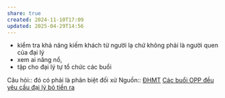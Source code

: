 ```yaml
---
share: true
created: 2024-11-10T17:09
updated: 2025-04-29T14:56
---
```

- kiểm tra khả năng kiếm khách từ người lạ chứ không phải là người quen của đại lý 
- xem ai năng nổ, 
- tập cho đại lý tự tổ chức các buổi

Câu hỏi:: đó có phải là phân biệt đối xử
Nguồn:: [ĐHMT](../../../%CE%9E%20Ngu%E1%BB%93n/%C4%90HMT.md)
[Các buổi OPP đều yêu cầu đại lý bỏ tiền ra](./C%C3%A1c%20bu%E1%BB%95i%20OPP%20%C4%91%E1%BB%81u%20y%C3%AAu%20c%E1%BA%A7u%20%C4%91%E1%BA%A1i%20l%C3%BD%20b%E1%BB%8F%20ti%E1%BB%81n%20ra.md)
